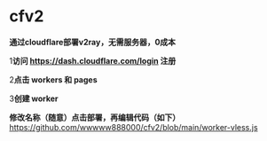 # cfv2
**通过cloudflare部署v2ray，无需服务器，0成本**



1**访问 https://dash.cloudflare.com/login 注册**

2**点击 workers 和 pages**

3**创建 worker**

**修改名称（随意）点击部署，再编辑代码（如下）**
https://github.com/wwwww888000/cfv2/blob/main/worker-vless.js
